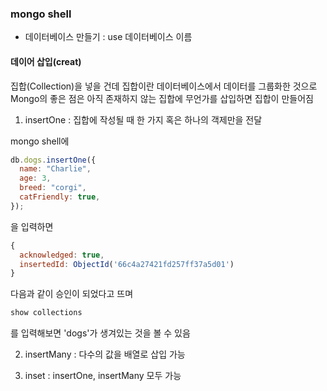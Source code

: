 ### mongo shell

- 데이터베이스 만들기
  : use 데이터베이스 이름

#### 데이어 삽입(creat)

집합(Collection)을 넣을 건데 집합이란 데이터베이스에서 데이터를 그룹화한 것으로
Mongo의 좋은 점은 아직 존재하지 않는 집합에 무언가를 삽입하면 집합이 만들어짐

1. insertOne : 집합에 작성될 때 한 가지 혹은 하나의 객제만을 전달

mongo shell에

```js
db.dogs.insertOne({
  name: "Charlie",
  age: 3,
  breed: "corgi",
  catFriendly: true,
});
```

을 입력하면

```js
{
  acknowledged: true,
  insertedId: ObjectId('66c4a27421fd257ff37a5d01')
}
```

다음과 같이 승인이 되었다고 뜨며

```js
show collections
```

를 입력해보면 'dogs'가 생겨있는 것을 볼 수 있음

2. insertMany : 다수의 값을 배열로 삽입 가능

3. inset : insertOne, insertMany 모두 가능
